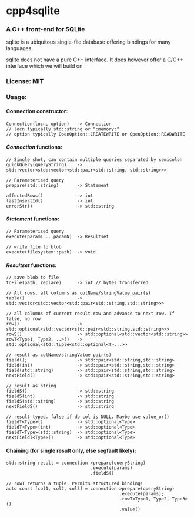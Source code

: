 # cpp4sqlite
### A C++ front-end for SQLite

sqlite is a ubiquitous single-file database offering bindings for many languages.

sqlite does not have a pure C++ interface. It does however offer a C/C++ interface which we will build on.
### License: MIT
### Usage:
#### Connection constructor:
    Connection(locn, option)   -> Connection
    // locn typically std::string or ":memory:"
    // option typically OpenOption::CREATEWRITE or OpenOption::READWRITE
#### _Connection_ functions:
    // Single shot, can contain multiple queries separated by semicolon
    quickQuery(queryString)    -> std::vector<std::vector<std::pair<std::string, std::string>>>

    // Parameterised query
    prepare(std::string)       -> Statement                                                     

    affectedRows()             -> int                                                                    
    lastInsertId()             -> int                                                                  
    errorStr()                 -> std::string
#### _Statement_ functions:
    // Parameterised query
    execute(param1 .. paramN)  -> Resultset 

    // write file to blob
    execute(filesystem::path)  -> void
#### _Resultset_ functions:
    // save blob to file                                                                  
    toFile(path, replace)      -> int // bytes transferred                
                                                                                          
    // All rows, all columns as colName/stringValue pair(s)                               
    table()                    -> std::vector<std::vector<std::pair<std::string,std::string>>>                 
                                                                                          
    // all columns of current result row and advance to next row. If false, no row   
    row()                      -> std::optional<std::vector<std::pair<std::string,std::string>>>                 
    rowS()                     -> std::optional<std::vector<std::string>>                                        
    rowT<Type1, Type2, ..>()   -> std::optional<std::tuple<std::optional<T>...>>              
                                                                                          
    // result as colName/stringValue pair(s)                                              
    field();                   -> std::pair<std::string,std::string>                                
    field(int)                 -> std::pair<std::string,std::string>                                
    field(std::string)         -> std::pair<std::string,std::string>                                
    nextField()                -> std::pair<std::string,std::string>                                
                                                                                           
    // result as string                                                                    
    fieldS()                   -> std::string                                                      
    fieldS(int)                -> std::string                                                      
    fieldS(std::string)        -> std::string                                                      
    nextFieldS()               -> std::string                                                      
                                                                                          
    // result typed. false if db col is NULL. Maybe use value_or()                        
    fieldT<Type>()             -> std::optional<Type>                                         
    fieldT<Type>(int)          -> std::optional<Type>                                         
    fieldT<Type>(std::string)  -> std::optional<Type>                                         
    nextFieldT<Type>()         -> std::optional<Type>
#### Chaining (for single result only, else segfault likely):
    std::string result = connection->prepare(queryString)                                  
                                    .execute(params)                                       
                                    .fieldS()                                              
                                                                                           
    // rowT returns a tuple. Permits structured binding!                                   
    auto const [col1, col2, col3] = connection->prepare(queryString)                       
                                               .execute(params);                           
                                               .rowT<Type1, Type2, Type3>()                
                                               .value()                                    
